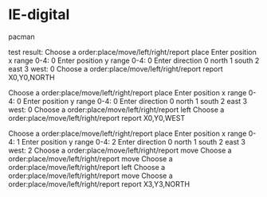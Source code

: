 # IE-digital
pacman

test result: 
Choose a order:place/move/left/right/report place
Enter position x range 0-4: 0
Enter position y range 0-4: 0
Enter direction 0 north 1 south 2 east 3 west: 0
Choose a order:place/move/left/right/report report
X0,Y0,NORTH

Choose a order:place/move/left/right/report place
Enter position x range 0-4: 0
Enter position y range 0-4: 0
Enter direction 0 north 1 south 2 east 3 west: 0
Choose a order:place/move/left/right/report left
Choose a order:place/move/left/right/report report
X0,Y0,WEST

Choose a order:place/move/left/right/report place
Enter position x range 0-4: 1
Enter position y range 0-4: 2
Enter direction 0 north 1 south 2 east 3 west: 2
Choose a order:place/move/left/right/report move
Choose a order:place/move/left/right/report move
Choose a order:place/move/left/right/report left
Choose a order:place/move/left/right/report move
Choose a order:place/move/left/right/report report
X3,Y3,NORTH
